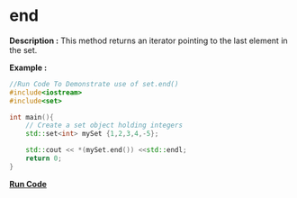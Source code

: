 # end

**Description :**
    This method returns an iterator pointing to the last element in the set.

**Example :**
```cpp
//Run Code To Demonstrate use of set.end()
#include<iostream>
#include<set>

int main(){
    // Create a set object holding integers
    std::set<int> mySet {1,2,3,4,-5};

    std::cout << *(mySet.end()) <<std::endl;
    return 0;
}

```

**[Run Code](https://ideone.com/AC1yct)**
